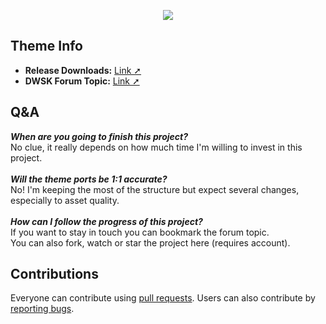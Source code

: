 <p align="center"><img src="https://raw.githubusercontent.com/TheRealDannyyy/Phase-Shift-Theme-Ports/master/.github/ASSETS/git_logo.png"></p>

## Theme Info
- <b>Release Downloads:</b> <a href="https://github.com/TheRealDannyyy/Phase-Shift-Theme-Ports/releases">Link ➚</a>
- <b>DWSK Forum Topic:</b> <a href="http://dwsk.proboards.com/thread/2795/rock-theme-phase-shift-steam">Link ➚</a>

## Q&A
<i><b>When are you going to finish this project?</b></i><br>
No clue, it really depends on how much time I'm willing to invest in this project.
<br><br><i><b>Will the theme ports be 1:1 accurate?</b></i><br>
No! I'm keeping the most of the structure but expect several changes, especially to asset quality.
<br><br><i><b>How can I follow the progress of this project?</b></i><br>
If you want to stay in touch you can bookmark the forum topic. 
<br>You can also fork, watch or star the project here (requires account).
## Contributions
Everyone can contribute using <a href="https://github.com/TheRealDannyyy/Phase-Shift-Theme-Ports/pulls">pull requests</a>. Users can also contribute by <a href="https://github.com/TheRealDannyyy/Phase-Shift-Theme-Ports/issues">reporting bugs</a>.
